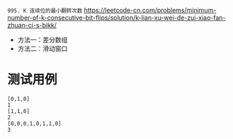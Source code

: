 
`995. K 连续位的最小翻转次数` https://leetcode-cn.com/problems/minimum-number-of-k-consecutive-bit-flips/solution/k-lian-xu-wei-de-zui-xiao-fan-zhuan-ci-s-bikk/
- 方法一：差分数组
- 方法二：滑动窗口

# 测试用例

```
[0,1,0]
1
[1,1,0]
2
[0,0,0,1,0,1,1,0]
3
```
